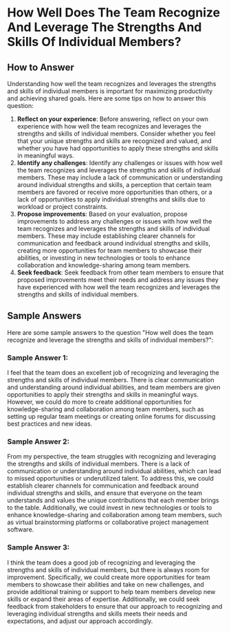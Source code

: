 How Well Does The Team Recognize And Leverage The Strengths And Skills Of Individual Members?
====================================================================================================================

How to Answer
-------------

Understanding how well the team recognizes and leverages the strengths and skills of individual members is important for maximizing productivity and achieving shared goals. Here are some tips on how to answer this question:

1. **Reflect on your experience**: Before answering, reflect on your own experience with how well the team recognizes and leverages the strengths and skills of individual members. Consider whether you feel that your unique strengths and skills are recognized and valued, and whether you have had opportunities to apply these strengths and skills in meaningful ways.
2. **Identify any challenges**: Identify any challenges or issues with how well the team recognizes and leverages the strengths and skills of individual members. These may include a lack of communication or understanding around individual strengths and skills, a perception that certain team members are favored or receive more opportunities than others, or a lack of opportunities to apply individual strengths and skills due to workload or project constraints.
3. **Propose improvements**: Based on your evaluation, propose improvements to address any challenges or issues with how well the team recognizes and leverages the strengths and skills of individual members. These may include establishing clearer channels for communication and feedback around individual strengths and skills, creating more opportunities for team members to showcase their abilities, or investing in new technologies or tools to enhance collaboration and knowledge-sharing among team members.
4. **Seek feedback**: Seek feedback from other team members to ensure that proposed improvements meet their needs and address any issues they have experienced with how well the team recognizes and leverages the strengths and skills of individual members.

Sample Answers
--------------

Here are some sample answers to the question "How well does the team recognize and leverage the strengths and skills of individual members?":

### Sample Answer 1:

I feel that the team does an excellent job of recognizing and leveraging the strengths and skills of individual members. There is clear communication and understanding around individual abilities, and team members are given opportunities to apply their strengths and skills in meaningful ways. However, we could do more to create additional opportunities for knowledge-sharing and collaboration among team members, such as setting up regular team meetings or creating online forums for discussing best practices and new ideas.

### Sample Answer 2:

From my perspective, the team struggles with recognizing and leveraging the strengths and skills of individual members. There is a lack of communication or understanding around individual abilities, which can lead to missed opportunities or underutilized talent. To address this, we could establish clearer channels for communication and feedback around individual strengths and skills, and ensure that everyone on the team understands and values the unique contributions that each member brings to the table. Additionally, we could invest in new technologies or tools to enhance knowledge-sharing and collaboration among team members, such as virtual brainstorming platforms or collaborative project management software.

### Sample Answer 3:

I think the team does a good job of recognizing and leveraging the strengths and skills of individual members, but there is always room for improvement. Specifically, we could create more opportunities for team members to showcase their abilities and take on new challenges, and provide additional training or support to help team members develop new skills or expand their areas of expertise. Additionally, we could seek feedback from stakeholders to ensure that our approach to recognizing and leveraging individual strengths and skills meets their needs and expectations, and adjust our approach accordingly.

